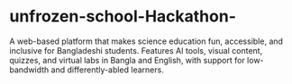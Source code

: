 # unfrozen-school-Hackathon-
A web-based platform that makes science education fun, accessible, and inclusive for Bangladeshi students. Features AI tools, visual content, quizzes, and virtual labs in Bangla and English, with support for low-bandwidth and differently-abled learners.
